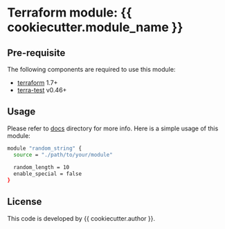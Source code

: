 # Terraform module: {{ cookiecutter.module_name }}

## Pre-requisite
The following components are required to use this module:
  - [terraform](https://www.terraform.io/downloads.html) 1.7+
  - [terra-test](https://terratest.gruntwork.io/) v0.46+

## Usage
Please refer to [docs](./docs) directory for more info. Here is a simple usage of this module:

```bash
module "random_string" {
  source = "./path/to/your/module"
  
  random_length = 10
  enable_special = false
}
```

## License
This code is developed by {{ cookiecutter.author }}.
